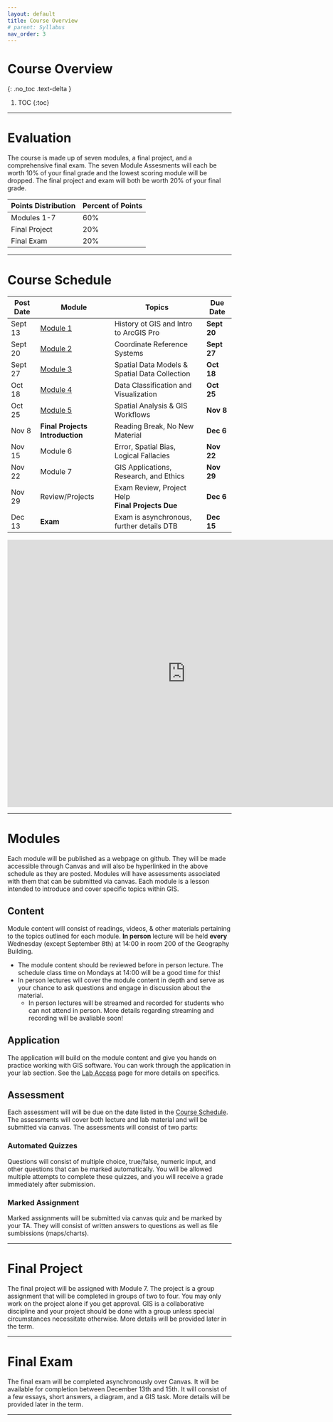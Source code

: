 ```yaml
---
layout: default
title: Course Overview
# parent: Syllabus
nav_order: 3
---
```


# Course Overview
{: .no_toc .text-delta }

1. TOC
{:toc}

---

# Evaluation

The course is made up of seven modules, a final project, and a comprehensive final exam.  The seven Module Assesments will each be worth 10% of your final grade and the lowest scoring module will be dropped.  The final project and exam will both be worth 20% of your final grade.

| Points Distribution | Percent of Points |
|---------------------|-------------------|
| Modules 1-7         | 60%               |
| Final Project       | 20%               |
| Final Exam          | 20%               |

---

# Course Schedule

|Post Date|                          Module                           |                      Topics                       |  Due Date   |
|---------|-----------------------------------------------------------|---------------------------------------------------|-------------|
|Sept 13  |[Module 1](https://june-skeeter.github.io/Module1_GEOS270/)|History ot GIS and Intro to ArcGIS Pro             |**Sept 20**  |
|Sept 20  |[Module 2](https://june-skeeter.github.io/Module2_GEOS270/)|Coordinate Reference Systems                       |**Sept 27**  |
|Sept 27  |[Module 3](https://june-skeeter.github.io/Module3_GEOS270/)|Spatial Data Models & Spatial Data Collection      |**Oct 18**   |
|Oct 18   |[Module 4](https://june-skeeter.github.io/Module4_GEOS270/)|Data Classification and Visualization              |**Oct 25**   |
|Oct 25   |[Module 5](https://june-skeeter.github.io/Module5_GEOS270/)|Spatial Analysis & GIS Workflows                   |**Nov 8**    |
|Nov 8    |**Final Projects Introduction**                            |Reading Break, No New Material                     |**Dec 6**    |
|Nov 15   |Module 6                                                   |Error, Spatial Bias, Logical Fallacies             |**Nov 22**   |
|Nov 22   |Module 7                                                   |GIS Applications, Research, and Ethics             |**Nov 29**   |
|Nov 29   |Review/Projects                                            |Exam Review, Project Help<br>**Final Projects Due**|**Dec 6**    |
|Dec 13   |**Exam**                                                   |Exam is asynchronous, further details DTB          |**Dec 15**   |


<iframe src="https://calendar.google.com/calendar/embed?src=8c8pmsg6k1kf44sdn9mh84p0bg%40group.calendar.google.com&ctz=America%2FVancouver" style="border: 0" width="800" height="600" frameborder="0" scrolling="no"></iframe>

---

# Modules

Each module will be published as a webpage on github.  They will be made accessible through Canvas and will also be hyperlinked in the above schedule as they are posted.  Modules will have assessments associated with them that can be submitted via canvas.  Each module is a lesson intended to introduce and cover specific topics within GIS.

## Content

Module content will consist of readings, videos, & other materials pertaining to the topics outlined for each module.  **In person** lecture will be held **every** Wednesday (except September 8th) at 14:00 in room 200 of the Geography Building.
* The module content should be reviewed before in person lecture.  The schedule class time on Mondays at 14:00 will be a good time for this!
* In person lectures will cover the module content in depth and serve as your chance to ask questions and engage in discussion about the material.
  * In person lectures will be streamed and recorded for students who can not attend in person.  More details regarding streaming and recording will be avaliable soon!

## Application

The application will build on the module content and give you hands on practice working with GIS software.  You can work through the application in your lab section.  See the [Lab Access](/Labs.md) page for more details on specifics. 

## Assessment

Each assessment will will be due on the date listed in the [Course Schedule](#course-schedule).  The assessments will cover both lecture and lab material and will be submitted via canvas.  The assessments will consist of two parts:

### Automated Quizzes

Questions will consist of multiple choice, true/false, numeric input, and other questions that can be marked automatically.  You will be allowed multiple attempts to complete these quizzes, and you will receive a grade immediately after submission.  

### Marked Assignment

Marked assignments will be submitted via canvas quiz and be marked by your TA.  They will consist of written answers to questions as well as file sumbissions (maps/charts).

---

# Final Project

The final project will be assigned with Module 7.  The project is a group assignment that will be completed in groups of two to four.  You may only work on the project alone if you get approval.  GIS is a collaborative discipline and your project should be done with a group unless special circumstances necessitate otherwise.  More details will be provided later in the term.

---

# Final Exam

The final exam will be completed asynchronously over Canvas. It will be available for completion between December 13th and 15th.  It will consist of a few essays, short answers, a diagram, and a GIS task.  More details will be provided later in the term.

---